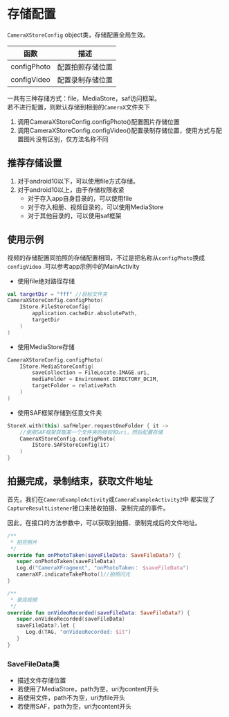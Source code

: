 # 存储配置

`CameraXStoreConfig` object类，存储配置全局生效。

| 函数          | 描述       |
|-------------|----------|
| configPhoto | 配置拍照存储位置 |
| configVideo | 配置录制存储位置 |

一共有三种存储方式：file，MediaStore，saf访问框架。  
若不进行配置，则默认存储到相册的`CameraX`文件夹下

1. 调用CameraXStoreConfig.configPhoto()配置图片存储位置
2. 调用CameraXStoreConfig.configVideo()配置录制存储位置，使用方式与配置图片没有区别，仅方法名称不同

## 推荐存储设置

1. 对于android10以下，可以使用file方式存储。
2. 对于android10以上，由于存储权限收紧
    * 对于存入app自身目录的，可以使用file
    * 对于存入相册、视频目录的，可以使用MediaStore
    * 对于其他目录的，可以使用saf框架

## 使用示例

视频的存储配置同拍照的存储配置相同，不过是把名称从`configPhoto`换成`configVideo`
.可以参考app示例中的MainActivity

* 使用file绝对路径存储

```kotlin
val targetDir = "fff" //目标文件夹
CameraXStoreConfig.configPhoto(
    IStore.FileStoreConfig(
        application.cacheDir.absolutePath,
        targetDir
    )
)
```

* 使用MediaStore存储

```kotlin
CameraXStoreConfig.configPhoto(
    IStore.MediaStoreConfig(
        saveCollection = FileLocate.IMAGE.uri,
        mediaFolder = Environment.DIRECTORY_DCIM,
        targetFolder = relativePath
    )
)

```

* 使用SAF框架存储到任意文件夹

```kotlin
StoreX.with(this).safHelper.requestOneFolder { it ->
    //使用SAF框架获取某一个文件夹的授权和uri，然后配置存储
    CameraXStoreConfig.configPhoto(
        IStore.SAFStoreConfig(it)
    )
}
```
## 拍摄完成，录制结束，获取文件地址

首先，我们在`CameraExampleActivity`或`CameraExampleActivity2`中
都实现了`CaptureResultListener`接口来接收拍摄、录制完成的事件。

因此，在接口的方法参数中，可以获取到拍摄、录制完成后的文件地址。

```kotlin
/**
 * 拍完照片
 */
override fun onPhotoTaken(saveFileData: SaveFileData?) {
   super.onPhotoTaken(saveFileData)
   Log.d("CameraXFragment", "onPhotoTaken： $saveFileData")
   cameraXF.indicateTakePhoto()//拍照闪光
}

/**
 * 录完视频
 */
override fun onVideoRecorded(saveFileData: SaveFileData?) {
   super.onVideoRecorded(saveFileData)
   saveFileData?.let {
      Log.d(TAG, "onVideoRecorded: $it")
   }
}
```

### SaveFileData类
* 描述文件存储位置
* 若使用了MediaStore，path为空，uri为content开头
* 若使用文件，path不为空，uri为file开头
* 若使用SAF，path为空，uri为content开头